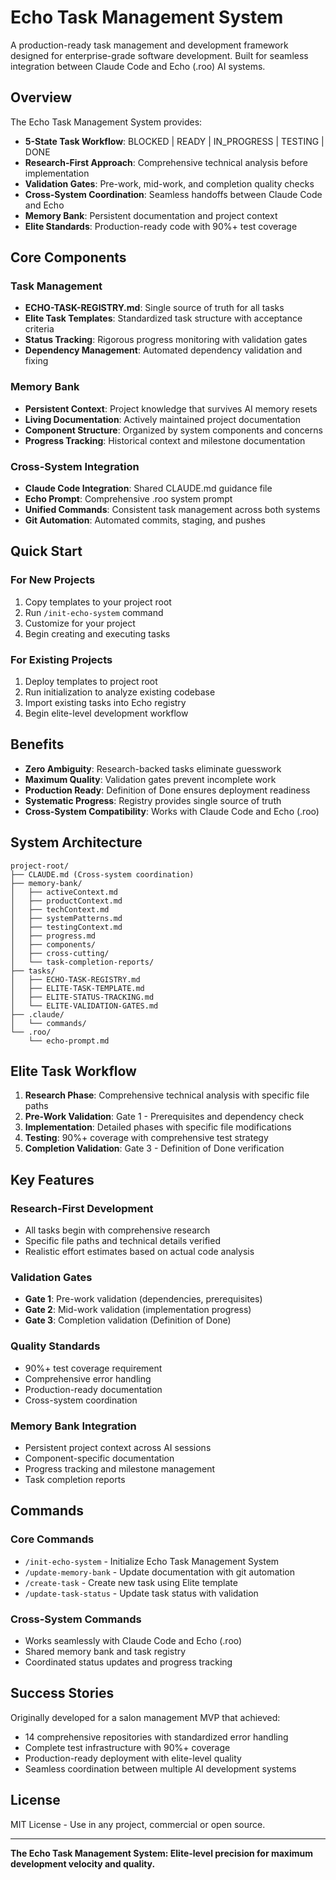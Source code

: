 # Echo Task Management System

A production-ready task management and development framework designed for enterprise-grade software development. Built for seamless integration between Claude Code and Echo (.roo) AI systems.

## Overview

The Echo Task Management System provides:

- **5-State Task Workflow**: BLOCKED | READY | IN_PROGRESS | TESTING | DONE
- **Research-First Approach**: Comprehensive technical analysis before implementation
- **Validation Gates**: Pre-work, mid-work, and completion quality checks
- **Cross-System Coordination**: Seamless handoffs between Claude Code and Echo
- **Memory Bank**: Persistent documentation and project context
- **Elite Standards**: Production-ready code with 90%+ test coverage

## Core Components

### Task Management
- **ECHO-TASK-REGISTRY.md**: Single source of truth for all tasks
- **Elite Task Templates**: Standardized task structure with acceptance criteria
- **Status Tracking**: Rigorous progress monitoring with validation gates
- **Dependency Management**: Automated dependency validation and fixing

### Memory Bank
- **Persistent Context**: Project knowledge that survives AI memory resets
- **Living Documentation**: Actively maintained project documentation
- **Component Structure**: Organized by system components and concerns
- **Progress Tracking**: Historical context and milestone documentation

### Cross-System Integration
- **Claude Code Integration**: Shared CLAUDE.md guidance file
- **Echo Prompt**: Comprehensive .roo system prompt
- **Unified Commands**: Consistent task management across both systems
- **Git Automation**: Automated commits, staging, and pushes

## Quick Start

### For New Projects
1. Copy templates to your project root
2. Run `/init-echo-system` command
3. Customize for your project
4. Begin creating and executing tasks

### For Existing Projects
1. Deploy templates to project root
2. Run initialization to analyze existing codebase
3. Import existing tasks into Echo registry
4. Begin elite-level development workflow

## Benefits

- **Zero Ambiguity**: Research-backed tasks eliminate guesswork
- **Maximum Quality**: Validation gates prevent incomplete work
- **Production Ready**: Definition of Done ensures deployment readiness
- **Systematic Progress**: Registry provides single source of truth
- **Cross-System Compatibility**: Works with Claude Code and Echo (.roo)

## System Architecture

```
project-root/
├── CLAUDE.md (Cross-system coordination)
├── memory-bank/
│   ├── activeContext.md
│   ├── productContext.md
│   ├── techContext.md
│   ├── systemPatterns.md
│   ├── testingContext.md
│   ├── progress.md
│   ├── components/
│   ├── cross-cutting/
│   └── task-completion-reports/
├── tasks/
│   ├── ECHO-TASK-REGISTRY.md
│   ├── ELITE-TASK-TEMPLATE.md
│   ├── ELITE-STATUS-TRACKING.md
│   └── ELITE-VALIDATION-GATES.md
├── .claude/
│   └── commands/
└── .roo/
    └── echo-prompt.md
```

## Elite Task Workflow

1. **Research Phase**: Comprehensive technical analysis with specific file paths
2. **Pre-Work Validation**: Gate 1 - Prerequisites and dependency check
3. **Implementation**: Detailed phases with specific file modifications
4. **Testing**: 90%+ coverage with comprehensive test strategy
5. **Completion Validation**: Gate 3 - Definition of Done verification

## Key Features

### Research-First Development
- All tasks begin with comprehensive research
- Specific file paths and technical details verified
- Realistic effort estimates based on actual code analysis

### Validation Gates
- **Gate 1**: Pre-work validation (dependencies, prerequisites)
- **Gate 2**: Mid-work validation (implementation progress)
- **Gate 3**: Completion validation (Definition of Done)

### Quality Standards
- 90%+ test coverage requirement
- Comprehensive error handling
- Production-ready documentation
- Cross-system coordination

### Memory Bank Integration
- Persistent project context across AI sessions
- Component-specific documentation
- Progress tracking and milestone management
- Task completion reports

## Commands

### Core Commands
- `/init-echo-system` - Initialize Echo Task Management System
- `/update-memory-bank` - Update documentation with git automation
- `/create-task` - Create new task using Elite template
- `/update-task-status` - Update task status with validation

### Cross-System Commands
- Works seamlessly with Claude Code and Echo (.roo)
- Shared memory bank and task registry
- Coordinated status updates and progress tracking

## Success Stories

Originally developed for a salon management MVP that achieved:
- 14 comprehensive repositories with standardized error handling
- Complete test infrastructure with 90%+ coverage
- Production-ready deployment with elite-level quality
- Seamless coordination between multiple AI development systems

## License

MIT License - Use in any project, commercial or open source.

---

**The Echo Task Management System: Elite-level precision for maximum development velocity and quality.**